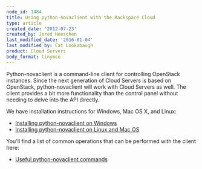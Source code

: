 ```yaml
---
node_id: 1484
title: Using python-novaclient with the Rackspace Cloud
type: article
created_date: '2012-07-23'
created_by: Jered Heeschen
last_modified_date: '2016-01-04'
last_modified_by: Cat Lookabaugh
product: Cloud Servers
body_format: tinymce
---
```


Python-novaclient is a command-line client for controlling OpenStack
instances.  Since the next generation of Cloud Servers is based on
OpenStack, python-novaclient will work with Cloud Servers as well. The
client provides a bit more functionality than the control panel without
needing to delve into the API directly.

We have installation instructions for Windows, Mac OS X, and Linux:

-   [Installing python-novaclient on
    Windows](/howto/installing-python-novaclient-on-windows)
-   [Installing python-novaclient on Linux and Mac
    OS](/howto/installing-python-novaclient-on-linux-and-mac-os)

You'll find a list of common operations that can be performed with the
client here:

-   [Useful python-novaclient
    commands](/howto/useful-python-novaclient-commands)



